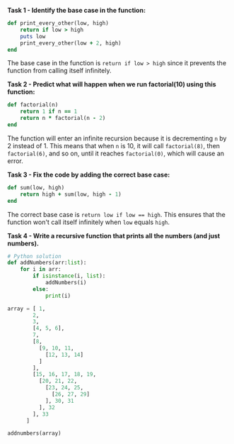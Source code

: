 **Task 1 - Identify the base case in the function:**
``` ruby
def print_every_other(low, high) 
    return if low > high
    puts low
    print_every_other(low + 2, high)
end
```
The base case in the function is `return if low > high` since it prevents the function from calling itself infinitely.

**Task 2 - Predict what will happen when we run factorial(10) using this function:**

``` ruby
def factorial(n)
    return 1 if n == 1
    return n * factorial(n - 2)
end
```
The function will enter an infinite recursion because it is decrementing `n` by 2 instead of 1. This means that when `n` is 10, it will call `factorial(8)`, then `factorial(6)`, and so on, until it reaches `factorial(0)`, which will cause an error.

**Task 3 - Fix the code by adding the correct base case:**
``` ruby
def sum(low, high)
    return high + sum(low, high - 1)
end
```
The correct base case is `return low if low == high`. This ensures that the function won't call itself infinitely when `low` equals `high`.

**Task 4 - Write a recursive function that prints all the numbers (and just numbers).**
``` python
# Python solution
def addNumbers(arr:list):
    for i in arr:
        if isinstance(i, list):
            addNumbers(i)
        else:
            print(i)

array = [ 1, 
        2, 
        3,
        [4, 5, 6],
        7,
        [8,
          [9, 10, 11,
            [12, 13, 14]
          ] 
        ],
        [15, 16, 17, 18, 19,
          [20, 21, 22,
            [23, 24, 25,
              [26, 27, 29]
            ], 30, 31 
          ], 32
        ], 33 
      ]

addnumbers(array)
```